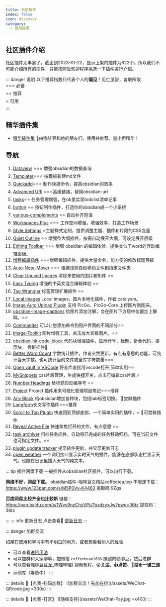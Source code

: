 ```yaml
---
title: 社区插件
index: false
icon: discover
category:
  - 使用指南
---
```

## 社区插件介绍
社区插件太丰富了，截止到2023-01-22，显示上架的插件为822个。所以我们不可能介绍所有的插件，只能按照受欢迎程序挑选一下插件进行介绍。

::: danger 说明
以下推荐指数只代表个人的**偏见**！见仁见智，各取所取  
⭐️⭐️⭐️ 必备  
⭐️⭐️      推荐  
⭐️           可用  
:::

## 精华插件集
- [精华插件集](/zh/community-plugins/README.md) 🍖由咖啡豆和他的朋友们，使用并推荐。量小但精华！

## 导航
1. [Dataview](/zh/community-plugins/dataview.md) ⭐️⭐️⭐️ 增强obsidian的数据查询
2. [Templater](/zh/community-plugins/templater.md)⭐️⭐️⭐️ 按模板新建md文件
3. [Quickadd](quickadd.md)⭐️⭐️⭐️ 制作快捷命令，提高obsidian的效率
4. [Advanced URI](/zh/community-plugins/Advanced-URI.md) ⭐️⭐️⭐️高级链接，替换obsidian-url
5. [tasks](/zh/community-plugins/tasks.md)⭐️⭐️ 任务管理增强，在ob里实现todolist清单记事
6. [button](/zh/community-plugins/button.md) ⭐️⭐️ 按钮制作插件，打造你的obsidian成一个小系统
7. [various-complements](/zh/community-plugins/various-complements.md) ⭐️⭐️ 自动补齐短语
8. [Workspaces Plus](/zh/community-plugins/Workspaces-Plus.md) ⭐️⭐️⭐️ 工作空间增强，增强效率，打造工作场景
9. [Style Settings](/zh/community-plugins/Style-Settings.md) ⭐️主题样式定制，提供调整主题、插件和片段的CSS变量
10. [Quiet Outline](quiet-outline.md)  ⭐️⭐️ 增强型大纲插件，按需自动展开大纲，可设定展开层级
11. [Editing Toolbar](/zh/community-plugins/Editing-Toolbar.md) ⭐️⭐️⭐️ 增强 obsidian 的编辑体验。提供类似于word的浮动编辑面板。
12. [增强编辑插件](/zh/community-plugins/Enhanced-editing.md) ⭐️⭐️⭐️增强编辑插件，提供大量命令，能方便的修改标题等级
13. [Auto-Note-Mover](/zh/community-plugins/auto-note-mover.md) ⭐️⭐️⭐️ 根据规则自动移动文件到指定文件夹
14. [Clear Unused lmages](/zh/community-plugins/Clear-Unused-lmages.md) 清除未使用的图片和附件 ⭐️⭐️
15. [Easy Typing](/zh/community-plugins/Easy-Typing.md) 增强的中英文混合编辑体验 ⭐️⭐️
16. [Tag Wrangler](/zh/community-plugins/Tag-Wrangler.md) 标签管理扩展插件 ⭐️⭐️
17. [Local images](/zh/community-plugins/Local-images.md) Local images，图片本地化插件，作者:catalysm。
18. [Image Auto Upload Plugin](/zh/community-plugins/Image-Auto-Upload-Plugin.md) 支持 PicGo、PicGo-Core 上传图片到图床。
19. [obsidian-image-captions](/zh/community-plugins/obsidian-image-captions.md) 给图片添加注解，会在图片下方居中位置加上解释。⭐️⭐
20. [Commander](/zh/community-plugins/Commander.md)  可以让您添加命令到用户界面的不同部分⭐️⭐️
21. [Image-Toolkit](/zh/community-plugins/Image-Toolkit.md)  图片增强工具，点击放大查看图片。⭐️⭐️
22. [obsidian-hk-code-block](/zh/community-plugins/obsidian-hk-code-block.md)  代码块增强插件，显示行号，标题，折叠代码，提示块。 尝鲜插件🍑
23. [Better Word Count](/zh/community-plugins/Better-Word-Count.md) 字数统计插件，作者突然更新。有点有意思的功能，可统计当天字数。也可统计当前文件或全库字符数量⭐️⭐️⭐️
24. [Open vault in VSCode](/zh/community-plugins/Open-vault-in-VSCode.md) 将全库直接用vscode打开,简单实用⭐️⭐️
25. [MySnippets](/zh/community-plugins/MySnippets.md) css片段管理，生成快捷开关，点击可编辑css片段.⭐️
26. [Number Headings](/zh/community-plugins/Number-Headings.md) 给标题自动编序号 ⭐️⭐️
27. [Project](/zh/community-plugins/Project.md) Project 插件用来可视化管理项目笔记⭐️⭐️⭐️推荐
28. [Any Block](/zh/community-plugins/Any-Block.md) 给obsidian增加各种块，包括tab标签切换。 🍑尝鲜插件
29. [Longform](/zh/community-plugins/Longform.md)长文写作插件⭐️⭐️⭐️推荐
30. [Scroll to Top Plugin](/zh/community-plugins/Scroll-to-Top-Plugin.md) 快速回到顶部底部，一个简单实用的插件，⭐️ 🍑可尝鲜插件
31. [Reveal Active File](/zh/community-plugins/Reveal-Active-File.md) 快速聚焦打开的文件，有点意思 ⭐️⭐️
32. [task archiver](/zh/community-plugins/task-archiver.md) 归档任务插件，自动将已完成的任务移动归档，可在当前文件也可指定文件。⭐️⭐️
33. [plugin update tracker](/zh/community-plugins/plugin-update-tracker.md) 提示插件更新，并显示更新日志
34. [open weather](/zh/community-plugins/obsidian-open-weather.md) 一个调用接口显示实时天气的插件，能够在底部状态栏显示天气。也能在日记里插入天气的纯文本。


::: tip 插件网盘下载
一般插件从obsidian社区插件，可以自行下载。

**网络不好，网盘下载。**
obsidian插件-咖啡豆文档站coffeetea.top 
不限速下载：https://www.123pan.com/s/M5P0Vv-K4463 提取码:9Zgs

**百度网盘比较齐全也比较新**
链接：https://pan.baidu.com/s/1Wvv9nzChzVPjJTssdzyxJw?pwd=36tz 
提取码：36tz

:::
::: info 更新日志
点击查看📙 [更新日志](/zh/documentation/update-log.md)
:::

::: danger 加群交流

如果在使用和学习中有不明白的地方，或者想看看别人的经验
- 可以查看[进阶用法](/zh/advanced)
- 可以加群和大家聊聊，加微信 `coffeebean1688` 蹦跶的咖啡豆，然后进群
- 可以查看[咖啡豆豆龙_哔哩哔哩](https://space.bilibili.com/618777356)) 视频教程。😜**关注、👍点赞、📀投币一键三连**
- 示例库（筹备中）
:::

::: details 🌱【点我-扫码加群】
![加群交流！先加在拉](/assets/WeChat-QRcode.jpg =300x) 
::: 

::: details 🍻【点我-打赏】
![随缘支持](/assets/WeChat-Pay.jpg =x400)
::: 

